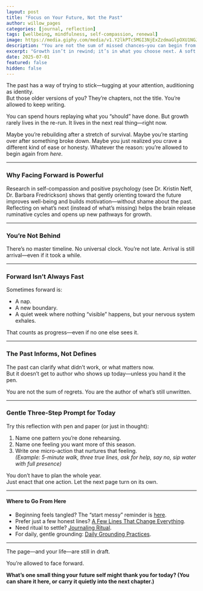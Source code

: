 ```yaml
---
layout: post
title: "Focus on Your Future, Not the Past"
author: willow_pages
categories: [journal, reflection]
tags: [wellbeing, mindfulness, self-compassion, renewal]
image: https://media.giphy.com/media/v1.Y2lkPTc5MGI3NjExZzdmaGlpOXU1NGJ2MXp2OWhtM2xmNDQxcmdzaWh1ZXg1NzlzbWVnMiZlcD12MV9naWZzX3NlYXJjaCZjdD1n/kit7OGuNpZQzDZRmrm/giphy.gif
description: "You are not the sum of missed chances—you can begin from here and build forward with clarity and gentleness."
excerpt: "Growth isn’t in rewind; it’s in what you choose next. A soft reminder you’re not behind—you’re arriving."
date: 2025-07-01
featured: false
hidden: false
---
```


The past has a way of trying to stick—tugging at your attention, auditioning as identity.  
But those older versions of you? They’re chapters, not the title. You’re allowed to keep writing.

You can spend hours replaying what you “should” have done. But growth rarely lives in the re-run. It lives in the next real thing—right now.

Maybe you’re rebuilding after a stretch of survival. Maybe you’re starting over after something broke down. Maybe you just realized you crave a different kind of ease or honesty. Whatever the reason: you’re allowed to begin again from *here*.

---

### Why Facing Forward is Powerful

Research in self-compassion and positive psychology (see Dr. Kristin Neff, Dr. Barbara Fredrickson) shows that gently orienting toward the future improves well-being and builds motivation—without shame about the past.  
Reflecting on what’s next (instead of what’s missing) helps the brain release ruminative cycles and opens up new pathways for growth.

---

### You’re Not Behind

There’s no master timeline. No universal clock. You’re not late. Arrival is still arrival—even if it took a while.

---

### Forward Isn’t Always Fast

Sometimes forward is:
- A nap.
- A new boundary.
- A quiet week where nothing “visible” happens, but your nervous system exhales.

That counts as progress—even if no one else sees it.

---

### The Past Informs, Not Defines

The past can clarify what didn’t work, or what matters now.  
But it doesn’t get to author who shows up today—unless you hand it the pen.

You are not the sum of regrets. You are the author of what’s still unwritten.

---

### Gentle Three-Step Prompt for Today

Try this reflection with pen and paper (or just in thought):

1. Name one pattern you’re done rehearsing.
2. Name one feeling you want more of this season.
3. Write one micro-action that nurtures that feeling.  
   *(Example: 5-minute walk, three true lines, ask for help, say no, sip water with full presence)*

You don’t have to plan the whole year.  
Just enact that one action. Let the next page turn on its own.

---

#### Where to Go From Here

- Beginning feels tangled? The “start messy” reminder is [here](/start-where-you-are/).
- Prefer just a few honest lines? [A Few Lines That Change Everything](/a-few-lines-a-day/).
- Need ritual to settle? [Journaling Ritual](/journaling-ritual/).
- For daily, gentle grounding: [Daily Grounding Practices](/daily-grounding-practices/).

---

The page—and your life—are still in draft.

You’re allowed to face forward.

**What’s one small thing your future self might thank you for today? (You can share it here, or carry it quietly into the next chapter.)**